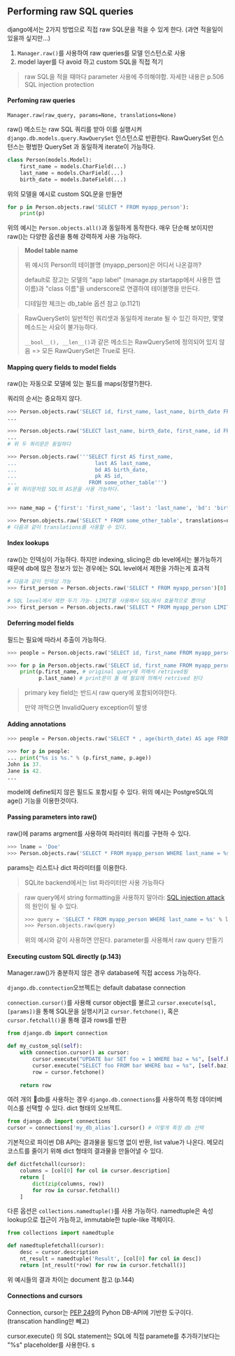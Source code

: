 ## Performing raw SQL queries

django에서는 2가지 방법으로 직접 raw SQL문을 적을 수 있게 한다. (과연 적을일이 있을까 싶지만...)

1. `Manager.raw()`를 사용하여 raw queries를 모델 인스턴스로 사용
2. model layer를 다 avoid 하고 custom SQL을 직접 적기

> raw SQL을 적을 때마다 parameter 사용에 주의해야함. 자세한 내용은 p.506 SQL injection protection



#### Perfoming raw queries

`Manager.raw(raw_query, params=None, translations=None)` 

raw() 메소드는 raw SQL 쿼리를 받아 이를 실행시켜 `django.db.models.query.RawQuerySet` 인스턴스로 반환한다. RawQuerySet 인스턴스는 평범한 QuerySet 과 동일하게 iterate이 가능하다.

```python
class Person(models.Model):
    first_name = models.CharField(...)
    last_name = models.CharField(...)
    birth_date = models.DateField(...)
```

위의 모델을 예시로 custom SQL문을 만들면

```python
for p in Person.objects.raw('SELECT * FROM myapp_person'):
    print(p)
```

위의 예시는 `Person.objects.all()`과 동일하게 동작한다. 매우 단순해 보이지만 raw()는 다양한 옵션을 통해 강력하게 사용 가능하다.

> **Model table name**
>
> 위 예시의 Person의 테이블명 (myapp_person)은 어디서 나온걸까?
>
> default로 장고는 모델의 "app label" (manage.py startapp에서 사용한 앱 이름)과 "class 이름"을 underscore로 연결하여 테이블명을 만든다.
>
> 디테일한 체크는 db_table 옵션 참고 (p.1121)

> RawQuerySet이 일반적인 쿼리셋과 동일하게 iterate 될 수 있긴 하지만, 몇몇 메소드는 사요이 불가능하다. 
>
> `__bool__(), __len__()`과 같은 메소드는 RawQuerySet에 정의되어 있지 않음 => 모든 RawQuerySet은 True로 된다. 

#### Mapping query fields to model fields

raw()는 자동으로 모델에 있는 필드를 maps(정렬?)한다.

쿼리의 순서는 중요하지 않다. 

```python
>>> Person.objects.raw('SELECT id, first_name, last_name, birth_date FROM myapp_person ˓→') 
...

>>> Person.objects.raw('SELECT last_name, birth_date, first_name, id FROM myapp_person ˓→') 
...
# 위 두 쿼리문은 동일하다

>>> Person.objects.raw('''SELECT first AS first_name, 
... 					  	last AS last_name, 
... 					  	bd AS birth_date, 
... 					  	pk AS id, 
... 					  FROM some_other_table''')
# 위 쿼리문처럼 SQL의 AS문을 사용 가능하다.


>>> name_map = {'first': 'first_name', 'last': 'last_name', 'bd': 'birth_date', 'pk': ˓→'id'}

>>> Person.objects.raw('SELECT * FROM some_other_table', translations=name_map)
# 다음과 같이 translations를 사용할 수 있다.
```

#### Index lookups

raw()는 인덱싱이 가능하다. 하지만 indexing, slicing은 db level에서는 불가능하기 때문에 db에 많은 정보가 있는 경우에는 SQL level에서 제한을 가하는게 효과적

```python
# 다음과 같이 인덱싱 가능
>>> first_person = Person.objects.raw('SELECT * FROM myapp_person')[0]

# SQL level에서 제한 두기 가능- LIMIT를 사용해서 SQL에서 효율적으로 뽑아냄
>>> first_person = Person.objects.raw('SELECT * FROM myapp_person LIMIT 1')[0]
```

#### Deferring model fields

필드는 필요에 따라서 추출이 가능하다. 

```python
>>> people = Person.objects.raw('SELECT id, first_name FROM myapp_person')

>>> for p in Person.objects.raw('SELECT id, first_name FROM myapp_person'):
    print(p.first_name, # original query에 의해서 retrived됨
          p.last_name) # print문이 돌 때 필요에 의해서 retrived 된다
```

> primary key field는 반드시 raw query에 포함되어야한다. 
>
> 만약 까먹으면 InvalidQuery exception이 발생

#### Adding annotations

```python
>>> people = Person.objects.raw('SELECT * , age(birth_date) AS age FROM myapp_person')

>>> for p in people:
... print("%s is %s." % (p.first_name, p.age))
John is 37.
Jane is 42.
...
```

model에 define되지 않은 필드도 포함시킬 수 있다. 위의 예시는 PostgreSQL의 age() 기능을 이용한것이다.

#### Passing parameters into raw()

raw()에 params argment를 사용하여 파라미터 쿼리를 구현하 수 있다.

```python
>>> lname = 'Doe'
>>> Person.objects.raw('SELECT * FROM myapp_person WHERE last_name = %s', [lname])
```

params는 리스트나 dict 파라미터를 이용한다. 

> SQLite backend에서는 list 파라미터만 사용 가능하다

> raw query에서 string formatting을 사용하지 말아라: [SQL injection attack](https://en.wikipedia.org/wiki/SQL_injection)의 원인이 될 수 있다.
>
> ```python
> >>> query = 'SELECT * FROM myapp_person WHERE last_name = %s' % lname
> >>> Person.objects.raw(query)
> ```
>
> 위의 예시와 같이 사용하면 안된다. parameter를 사용해서 raw query 만들기

#### Executing custom SQL directly (p.143)

Manager.raw()가 충분하지 않은 경우 database에 직접 access 가능하다.

`django.db.conntection`오브젝트는 default dabatase connection

`connection.cursor()`를 사용해 cursor object를 불르고 `cursor.execute(sql, [params])`을 통해 SQL문을 실행시키고 `cursor.fetchone()`, 혹은 `cursor.fetchall()`을 통해 결과 rows를 반환

```python
from django.db import connection 

def my_custom_sql(self):
    with connection.cursor() as cursor:
        cursor.execute("UPDATE bar SET foo = 1 WHERE baz = %s", [self.baz])
        cursor.execute("SELECT foo FROM bar WHERE baz = %s", [self.baz]) 
        row = cursor.fetchone()
        
    return row
```

여려 개의 db를 사용하는 경우 `django.db.connections`를 사용하여 특정 데이터베이스를 선택할 수 있다.  dict 형태의 오브젝트.

```Python
from django.db import connections
cursor = connections['my_db_alias'].cursor() # 이렇게 특정 db 선택
```

기본적으로 파이썬 DB API는 결과물을 필드명 없이 반환, list value가 나온다. 메모리 코스트를 줄이기 위해 dict 형태의 결과물을 만들어낼 수 있다.

```python
def dictfetchall(cursor):
    columns = [col[0] for col in cursor.description]
    return [
      	dict(zip(columns, row))
        for row in cursor.fetchall()
    ]
```

다른 옵션은 `collections.namedtuple()`를 사용 가능하다. namedtuple은 속성 lookup으로 접근이 가능하고, immutable한 tuple-like 객체이다.

```python
from collections import namedtuple

def namedtuplefetchall(cursor):
	desc = cursor.description
	nt_result = namedtuple('Result', [col[0] for col in desc])
	return [nt_result(*row) for row in cursor.fetchall()]
```

위 예시들의 결과 차이는 document 참고 (p.144)

#### Connections and cursors

Connection, cursor는 [PEP 249](https://www.python.org/dev/peps/pep-0249/)의 Pyhon DB-API에 기반한 도구이다. (transcation handling만 빼고)

cursor.execute() 의 SQL statement는 SQL에 직접 paramete를 추가하기보다는 "%s" placeholder를 사용한다. s